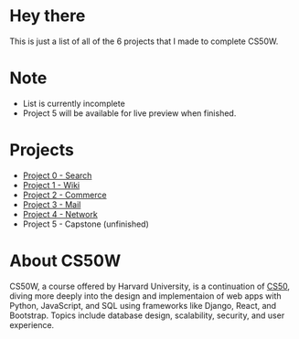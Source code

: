 # Hey there
This is just a list of all of the 6 projects that I made to complete CS50W.

# Note
* List is currently incomplete
* Project 5 will be available for live preview when finished.

# Projects
* [Project 0 - Search](https://github.com/AncientSoup/cs50w_search)
* [Project 1 - Wiki](https://github.com/AncientSoup/cs50w_wiki)
* [Project 2 - Commerce](https://github.com/AncientSoup/cs50w_commerce)
* [Project 3 - Mail](https://github.com/AncientSoup/cs50w_mail)
* [Project 4 - Network](https://github.com/AncientSoup/cs50w_network)
* Project 5 - Capstone (unfinished)

# About CS50W
CS50W, a course offered by Harvard University, is a continuation of [CS50](https://cs50.harvard.edu/), diving more deeply into the design and implementaion of web apps with Python, JavaScript, and SQL using frameworks like Django, React, and Bootstrap. Topics include database design, scalability, security, and user experience.  

